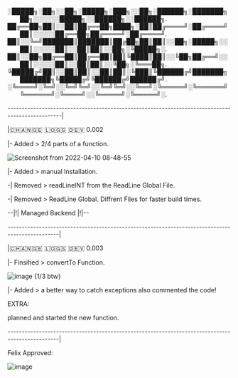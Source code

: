 

░█████╗░██╗░░██╗░█████╗░███╗░░██╗░██████╗░███████╗  ██╗░░░░░░█████╗░░██████╗░░██████╗.
██╔══██╗██║░░██║██╔══██╗████╗░██║██╔════╝░██╔════╝  ██║░░░░░██╔══██╗██╔════╝░██╔════╝.
██║░░╚═╝███████║███████║██╔██╗██║██║░░██╗░█████╗░░  ██║░░░░░██║░░██║██║░░██╗░╚█████╗░.
██║░░██╗██╔══██║██╔══██║██║╚████║██║░░╚██╗██╔══╝░░  ██║░░░░░██║░░██║██║░░╚██╗░╚═══██╗.
╚█████╔╝██║░░██║██║░░██║██║░╚███║╚██████╔╝███████╗  ███████╗╚█████╔╝╚██████╔╝██████╔╝.
░╚════╝░╚═╝░░╚═╝╚═╝░░╚═╝╚═╝░░╚══╝░╚═════╝░╚══════╝  ╚══════╝░╚════╝░░╚═════╝░╚═════╝░.


-------------------------------------------------------------------------------------------------|


|🇨​​​​​🇭​​​​​🇦​​​​​🇳​​​​​🇬​​​​​🇪​​​​​ 🇱​​​​​🇴​​​​​🇬​​​​​🇸​​​​​ 🇩​​​​​🇪​​​​​🇻​​​​​ 0.002



 |- Added > 2/4 parts of a function.
 
 ![Screenshot from 2022-04-10 08-48-55](https://user-images.githubusercontent.com/86614978/162613780-75c9680b-a435-40d3-83b6-4e29bafd4e41.png)
 
 |- Added > manual Installation.


 
 -| Removed > readLineINT from the ReadLine Global File.
 
 -| Removed > ReadLine Global. Diffrent Files for faster build times.
 

 
 --|!| Managed Backend |!|-- 
 
 
 ------------------------------------------------------------------------------------------------|
 
|🇨​​​​​🇭​​​​​🇦​​​​​🇳​​​​​🇬​​​​​🇪​​​​​ 🇱​​​​​🇴​​​​​🇬​​​​​🇸​​​​​ 🇩​​​​​🇪​​​​​🇻​​​​​ 0.003




|- Finsihed >  convertTo Function.


![image](https://user-images.githubusercontent.com/86614978/163057042-6446159e-bcb2-427e-b10d-38fc7a87af5d.png)
{1/3 btw}

|- Added >  a better way to catch exceptions also commented the code!


EXTRA:

planned and started the new function.


 ------------------------------------------------------------------------------------------------|



Felix Approved:

![image](https://user-images.githubusercontent.com/86614978/163056466-829fdc7c-8dac-4fae-859d-5a707e9946e9.png)


